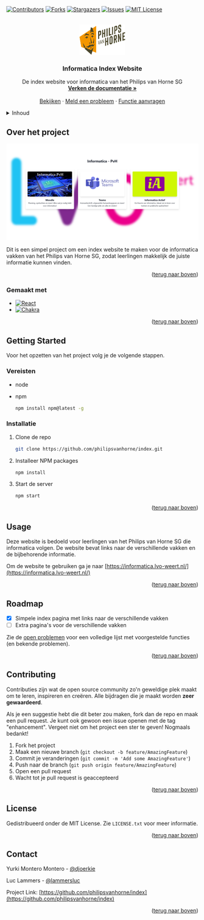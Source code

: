 <a name="readme-top"></a>

[![Contributors][contributors-shield]][contributors-url]
[![Forks][forks-shield]][forks-url]
[![Stargazers][stars-shield]][stars-url]
[![Issues][issues-shield]][issues-url]
[![MIT License][license-shield]][license-url]



<!-- PROJECT LOGO -->
<br />
<div align="center">
  <a href="https://github.com/philipsvanhorne/index">
    <img src="images/logo.svg" alt="Logo" width="120" height="80">
  </a>

<h3 align="center">Informatica Index Website</h3>

  <p align="center">
    De index website voor informatica van het Philips van Horne SG
    <br />
    <a href="https://github.com/philipsvanhorne/index"><strong>Verken de documentatie »</strong></a>
    <br />
    <br />
    <a href="https://informatica.lvo-weert.nl/">Bekijken</a>
    ·
    <a href="https://github.com/philipsvanhorne/index/issues">Meld een probleem</a>
    ·
    <a href="https://github.com/philipsvanhorne/index/issues">Functie aanvragen</a>
  </p>
</div>



<!-- TABLE OF CONTENTS -->
<details>
  <summary>Inhoud</summary>
  <ol>
    <li>
      <a href="#about-the-project">Over Het Project</a>
      <ul>
        <li><a href="#built-with">Gemaakt Met</a></li>
      </ul>
    </li>
    <li>
      <a href="#getting-started">Getting Started</a>
      <ul>
        <li><a href="#prerequisites">Vereisten</a></li>
        <li><a href="#installation">Installatie</a></li>
      </ul>
    </li>
    <li><a href="#usage">Gebruik</a></li>
    <li><a href="#roadmap">Roadmap</a></li>
    <li><a href="#contributing">Contributing</a></li>
    <li><a href="#license">Licentie</a></li>
    <li><a href="#contact">Contact</a></li>
    <!-- <li><a href="#acknowledgments">Acknowledgments</a></li> -->
  </ol>
</details>



<!-- OVER HET PROJECT -->
## Over het project

[![Product Name Screen Shot][product-screenshot]](https://informatica.lvo-weert.nl/)

Dit is een simpel project om een index website te maken voor de informatica vakken van het Philips van Horne SG, zodat leerlingen makkelijk de juiste informatie kunnen vinden.

<p align="right">(<a href="#readme-top">terug naar boven</a>)</p>



### Gemaakt met

* [![React][React.js]][React-url]
* [![Chakra][Chakra]][Chakra-url]

<p align="right">(<a href="#readme-top">terug naar boven</a>)</p>



<!-- GETTING STARTED -->
## Getting Started

Voor het opzetten van het project volg je de volgende stappen.

### Vereisten

* node

* npm
  ```sh
  npm install npm@latest -g
  ```

### Installatie

1. Clone de repo
   ```sh
   git clone https://github.com/philipsvanhorne/index.git
   ```
2. Installeer NPM packages
   ```sh
   npm install
   ```
3. Start de server
   ```sh
   npm start
   ```

<p align="right">(<a href="#readme-top">terug naar boven</a>)</p>



<!-- USAGE EXAMPLES -->
## Usage

Deze website is bedoeld voor leerlingen van het Philips van Horne SG die informatica volgen. De website bevat links naar de verschillende vakken en de bijbehorende informatie.

Om de website te gebruiken ga je naar [https://informatica.lvo-weert.nl/](https://informatica.lvo-weert.nl/)

<p align="right">(<a href="#readme-top">terug naar boven</a>)</p>



<!-- ROADMAP -->
## Roadmap

- [x] Simpele index pagina met links naar de verschillende vakken
- [ ] Extra pagina's voor de verschillende vakken

Zie de [open problemen](https://github.com/philipsvanhorne/index/issues) voor een volledige lijst met voorgestelde functies (en bekende problemen).

<p align="right">(<a href="#readme-top">terug naar boven</a>)</p>



<!-- CONTRIBUTING -->
## Contributing


Contributies zijn wat de open source community zo'n geweldige plek maakt om te leren, inspireren en creëren. Alle bijdragen die je maakt worden **zeer gewaardeerd**.

Als je een suggestie hebt die dit beter zou maken, fork dan de repo en maak een pull request. Je kunt ook gewoon een issue openen met de tag "enhancement".
Vergeet niet om het project een ster te geven! Nogmaals bedankt!

1. Fork het project
2. Maak een nieuwe branch (`git checkout -b feature/AmazingFeature`)
3. Commit je veranderingen (`git commit -m 'Add some AmazingFeature'`)
4. Push naar de branch (`git push origin feature/AmazingFeature`)
5. Open een pull request
6. Wacht tot je pull request is geaccepteerd

<p align="right">(<a href="#readme-top">terug naar boven</a>)</p>



<!-- LICENSE -->
## License

Gedistribueerd onder de MIT License. Zie `LICENSE.txt` voor meer informatie.

<p align="right">(<a href="#readme-top">terug naar boven</a>)</p>



<!-- CONTACT -->
## Contact

Yurki Montero Montero - [@djoerkie](https://twitter.com/djoerkie)

Luc Lammers - [@lammersluc](https://twitter.com/lammersluc)

Project Link: [https://github.com/philipsvanhorne/index](https://github.com/philipsvanhorne/index)

<p align="right">(<a href="#readme-top">terug naar boven</a>)</p>



<!-- ACKNOWLEDGMENTS -->
<!-- ## Acknowledgments

* []()
* []()
* []()

<p align="right">(<a href="#readme-top">terug naar boven</a>)</p> -->



<!-- MARKDOWN LINKS & IMAGES -->
<!-- https://www.markdownguide.org/basic-syntax/#reference-style-links -->
[contributors-shield]: https://img.shields.io/github/contributors/philipsvanhorne/index.svg?style=for-the-badge
[contributors-url]: https://github.com/philipsvanhorne/index/graphs/contributors
[forks-shield]: https://img.shields.io/github/forks/philipsvanhorne/index.svg?style=for-the-badge
[forks-url]: https://github.com/philipsvanhorne/index/network/members
[stars-shield]: https://img.shields.io/github/stars/philipsvanhorne/index.svg?style=for-the-badge
[stars-url]: https://github.com/philipsvanhorne/index/stargazers
[issues-shield]: https://img.shields.io/github/issues/philipsvanhorne/index.svg?style=for-the-badge
[issues-url]: https://github.com/philipsvanhorne/index/issues
[license-shield]: https://img.shields.io/github/license/philipsvanhorne/index.svg?style=for-the-badge
[license-url]: https://github.com/philipsvanhorne/index/blob/master/LICENSE.txt
[product-screenshot]: images/screenshot.png
[React.js]: https://img.shields.io/badge/React-20232A?style=for-the-badge&logo=react&logoColor=61DAFB
[React-url]: https://reactjs.org/
[Chakra]: https://img.shields.io/badge/Chakra--UI-319795?style=for-the-badge&logo=chakra-ui&logoColor=white
[Chakra-url]: https://chakra-ui.com/
